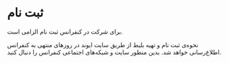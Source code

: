 # ثبت نام

برای شرکت در کنفرانس ثبت نام الزامی است.

نحوه‌ی ثبت نام و تهیه بلیط از طریق سایت ایوند در روزهای منتهی به کنفرانس اطلاع‌رسانی خواهد شد. بدین منظور سایت و شبکه‌های اجتماعی کنفرانس را دنبال کنید.



<div class="u-vskip-3"></div>
